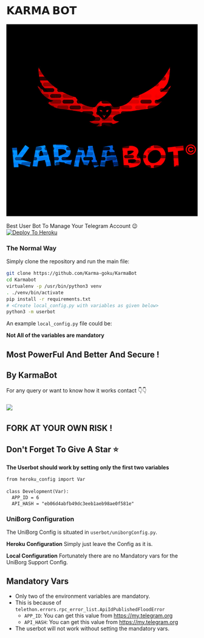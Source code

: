 #  𝗞𝗔𝗥𝗠𝗔 𝗕𝗢𝗧 

<p align="center">
<img src="logo.jpg" alt="KarmaBot">

Best User Bot To Manage Your Telegram Account 😉               
[![Deploy To Heroku](https://www.herokucdn.com/deploy/button.svg)](https://heroku.com/deploy?template=https://github.com/Karma-goku/KarmaBot)


### The Normal Way

Simply clone the repository and run the main file:
```sh
git clone https://github.com/Karma-goku/KarmaBot
cd Karmabot
virtualenv -p /usr/bin/python3 venv
. ./venv/bin/activate
pip install -r requirements.txt
# <Create local_config.py with variables as given below>
python3 -m userbot
```

An example `local_config.py` file could be:

**Not All of the variables are mandatory**

## Most PowerFul And Better And Secure !

## By KarmaBot

For any query or want to know how it works contact 👇👇
### <a href="@KarmaBoii"><img src="https://telegra.ph/file/8ef5ff8acca6c6e4c7dd7.jpg?logo=Telegram"></a>



## FORK AT YOUR OWN RISK !
## Don't Forget To Give A Star ⭐

__The Userbot should work by setting only the first two variables__

```python3
from heroku_config import Var

class Development(Var):
  APP_ID = 6
  API_HASH = "eb06d4abfb49dc3eeb1aeb98ae0f581e"
```

### UniBorg Configuration

The UniBorg Config is situated in `userbot/uniborgConfig.py`.

**Heroku Configuration**
Simply just leave the Config as it is.

**Local Configuration**
Fortunately there are no Mandatory vars for the UniBorg Support Config.

## Mandatory Vars

- Only two of the environment variables are mandatory.
- This is because of `telethon.errors.rpc_error_list.ApiIdPublishedFloodError`
    - `APP_ID`:   You can get this value from https://my.telegram.org
    - `API_HASH`:   You can get this value from https://my.telegram.org
- The userbot will not work without setting the mandatory vars.
